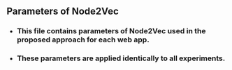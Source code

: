 ## Parameters of Node2Vec
+ ### This file contains parameters of Node2Vec used in the proposed approach for each web app.
+ ### These parameters are applied identically to all experiments.
